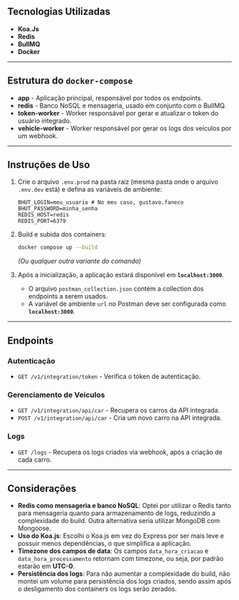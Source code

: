 ## Tecnologias Utilizadas

- **Koa.Js**
- **Redis**
- **BullMQ**
- **Docker**

---

## Estrutura do `docker-compose`

- **app** - Aplicação principal, responsável por todos os endpoints.
- **redis** - Banco NoSQL e mensageria, usado em conjunto com o BullMQ.
- **token-worker** - Worker responsável por gerar e atualizar o token do usuário integrado.
- **vehicle-worker** - Worker responsável por gerar os logs dos veículos por um webhook.

---

## Instruções de Uso

1. Crie o arquivo `.env.prod` na pasta raiz (mesma pasta onde o arquivo `.env.dev` está) e defina as variáveis de ambiente:
    
    ```env
    BHUT_LOGIN=meu_usuario # No meu caso, gustavo.faneco
    BHUT_PASSWORD=minha_senha
    REDIS_HOST=redis
    REDIS_PORT=6379
    ```

2. Build e subida dos containers:
    ```sh
    docker compose up --build
    ```
    *(Ou qualquer outra variante do comando)*

3. Após a inicialização, a aplicação estará disponível em **`localhost:3000`**.
    - O arquivo `postman_collection.json` contém a collection dos endpoints a serem usados.
    - A variável de ambiente `url` no Postman deve ser configurada como **`localhost:3000`**.

---

## Endpoints

### **Autenticação**
- `GET /v1/integration/token` - Verifica o token de autenticação.

### **Gerenciamento de Veículos**
- `GET /v1/integration/api/car` - Recupera os carros da API integrada.
- `POST /v1/integration/api/car` - Cria um novo carro na API integrada.

### **Logs**
- `GET /logs` - Recupera os logs criados via webhook, após a criação de cada carro.

---

## Considerações

- **Redis como mensageria e banco NoSQL**: Optei por utilizar o Redis tanto para mensageria quanto para armazenamento de logs, reduzindo a complexidade do build. Outra alternativa seria utilizar MongoDB com Mongoose.
- **Uso do Koa.js**: Escolhi o Koa.js em vez do Express por ser mais leve e possuir menos dependências, o que simplifica a aplicação.
- **Timezone dos campos de data**: Os campos `data_hora_criacao` e `data_hora_processamento` retornam com timezone, ou seja, por padrão estarão em **UTC-0**.
- **Persistência dos logs**: Para não aumentar a complexidade do build, não montei um volume para persistência dos logs criados, sendo assim após o desligamento dos containers os logs serão zerados.
